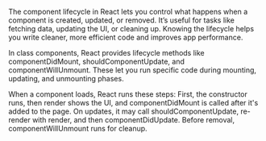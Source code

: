 The component lifecycle in React lets you control what happens when a component is created, updated, or removed. It’s useful for tasks like fetching data, updating the UI, or cleaning up. Knowing the lifecycle helps you write cleaner, more efficient code and improves app performance.

In class components, React provides lifecycle methods like componentDidMount, shouldComponentUpdate, and componentWillUnmount. These let you run specific code during mounting, updating, and unmounting phases.

When a component loads, React runs these steps:
First, the constructor runs, then render shows the UI, and componentDidMount is called after it's added to the page. On updates, it may call shouldComponentUpdate, re-render with render, and then componentDidUpdate. Before removal, componentWillUnmount runs for cleanup.

